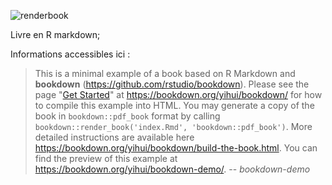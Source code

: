 ![renderbook](https://github.com/tim-montmorency/543-traitement-video/workflows/renderbook/badge.svg)

Livre en R markdown; 

Informations accessibles ici : 

> This is a minimal example of a book based on R Markdown and **bookdown** (https://github.com/rstudio/bookdown). Please see the page "[Get Started](https://bookdown.org/yihui/bookdown/get-started.html)" at https://bookdown.org/yihui/bookdown/ for how to compile this example into HTML. You may generate a copy of the book in `bookdown::pdf_book` format by calling `bookdown::render_book('index.Rmd', 'bookdown::pdf_book')`. More detailed instructions are available here https://bookdown.org/yihui/bookdown/build-the-book.html.
> You can find the preview of this example at https://bookdown.org/yihui/bookdown-demo/.
> -- <cite>bookdown-demo</cite>

